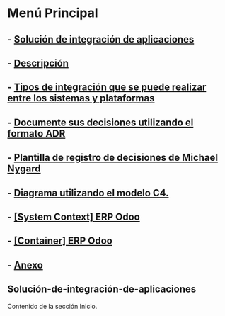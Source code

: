 # Menú Principal
## - [Solución de integración de aplicaciones](#Solución-de-integración-de-aplicaciones)
## - [Descripción](#Descripción)
## - [Tipos de integración que se puede realizar entre los sistemas y plataformas](#inicio)
## - [Documente sus decisiones utilizando el formato ADR](#inicio)
## - [Plantilla de registro de decisiones de Michael Nygard](#inicio)
## - [Diagrama utilizando el modelo C4.](#inicio)
## - [[System Context] ERP Odoo	](#inicio)
## - [[Container] ERP Odoo	](#inicio)
## - [Anexo	](#inicio)


## Solución-de-integración-de-aplicaciones
Contenido de la sección Inicio.


